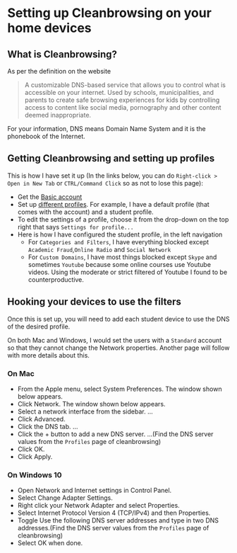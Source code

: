 # Setting up Cleanbrowsing on your home devices
## What is Cleanbrowsing?
As per the definition on the website
> A customizable DNS-based service that allows you to control what is accessible on your internet. Used by schools, municipalities, and parents to create safe browsing experiences for kids by controlling access to content like social media, pornography and other content deemed inappropriate.

For your information, DNS means Domain Name System and it is the phonebook of the Internet.

## Getting Cleanbrowsing and setting up profiles

This is how I have set it up (In the links below, you can do `Right-click > Open in New Tab` or `CTRL/Command Click` so as not to lose this page):
- Get the [Basic account](https://cleanbrowsing.org/pricing/)
- Set up [different profiles](https://my.cleanbrowsing.org/dashboard?page=settings&subpage=profiles). For example, I have a default profile (that comes with the account) and a student profile.
- To edit the settings of a profile, choose it from the drop-down on the top right that says `Settings for profile...`
- Here is how I have configured the student profile, in the left navigation
  - For `Categories and Filters`, I have everything blocked except `Academic Fraud`,`Online Radio` and `Social Network`
  - For `Custom Domains`, I have most things blocked except `Skype` and sometimes `Youtube` because some online courses use Youtube videos. Using the moderate or strict filtered of Youtube I found to be counterproductive.

## Hooking your devices to use the filters
Once this is set up, you will need to add each student device to use the DNS of the desired profile.

On both Mac and Windows, I would set the users with a `Standard` account so that they cannot change the Network properties. Another page will follow with more details about this.

### On Mac
- From the Apple menu, select System Preferences. The window shown below appears.
- Click Network. The window shown below appears.
- Select a network interface from the sidebar. ...
- Click Advanced.
- Click the DNS tab. ...
- Click the + button to add a new DNS server. ...(Find the DNS server values from the `Profiles` page of cleanbrowsing)
- Click OK.
- Click Apply.

### On Windows 10
- Open Network and Internet settings in Control Panel.
- Select Change Adapter Settings.
- Right click your Network Adapter and select Properties.
- Select Internet Protocol Version 4 (TCP/IPv4) and then Properties.
- Toggle Use the following DNS server addresses and type in two DNS addresses.(Find the DNS server values from the `Profiles` page of cleanbrowsing)
- Select OK when done.
